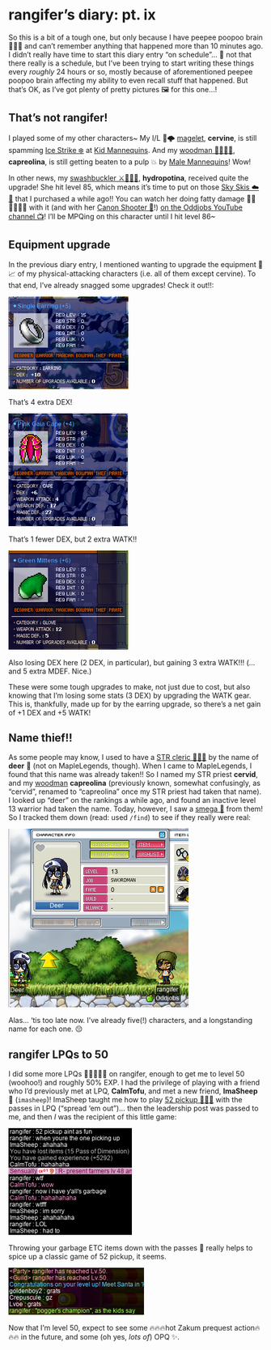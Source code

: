 # rangifer’s diary: pt. ix

So this is a bit of a tough one, but only because I have peepee poopoo brain 💩🧠💩 and can’t remember anything that happened more than 10 minutes ago. I didn’t really have time to start this diary entry “on schedule”… 📅 not that there really is a schedule, but I’ve been trying to start writing these things every _roughly_ 24 hours or so, mostly because of aforementioned peepee poopoo brain affecting my ability to even recall stuff that happened. But that’s OK, as I’ve got plenty of pretty pictures 🖼️ for this one…!

## That’s not rangifer!

I played some of my other characters~ My I/L 🧊🌩️ [magelet](https://oddjobs.codeberg.page/odd-jobs.html#luk-mage), **cervine**, is still spamming [Ice Strike ❄️](https://maplelegends.com/lib/skill?id=2211002) at [Kid Mannequins](https://maplelegends.com/lib/monster?id=9410032). And my [woodman 💪🏾🌲🏹](https://oddjobs.codeberg.page/odd-jobs.html#woodsman), **capreolina**, is still getting beaten to a pulp 💥 by [Male Mannequins](https://maplelegends.com/lib/monster?id=9410034)! Wow!

In other news, my [swashbuckler ⚔️🔫🏴‍☠️](https://oddjobs.codeberg.page/odd-jobs.html#swashbuckler), **hydropotina**, received quite the upgrade! She hit level 85, which means it’s time to put on those [Sky Skis ☁️🎿](https://maplelegends.com/lib/equip?id=01432018) that I purchased a while ago!! You can watch her doing fatty damage 💪🏾💪🏾💪🏾 with it (and with her [Canon Shooter 🔫](https://maplelegends.com/lib/equip?id=01492022)!) [on the Oddjobs YouTube channel 📺](https://www.youtube.com/watch?v=3V7aLNJFJx4)! I’ll be MPQing on this character until I hit level 86~

## Equipment upgrade

In the previous diary entry, I mentioned wanting to upgrade the equipment 👚📈 of my physical-attacking characters (i.e. all of them except cervine). To that end, I’ve already snagged some upgrades! Check it out!!:

![New 10 DEX Single Earring](new-earrings.png "New 10 DEX Single Earring")

That’s 4 extra DEX!

![New 4 WATK 6 DEX Pink Gaia Cape](new-cape.png "New 4 WATK 6 DEX Pink Gaia Cape")

That’s 1 fewer DEX, but 2 extra WATK!!

![New 12 WATK Green Mittens](new-mittens.png "New 12 WATK Green Mittens")

Also losing DEX here (2 DEX, in particular), but gaining 3 extra WATK!!! (…and 5 extra MDEF. Nice.)

These were some tough upgrades to make, not just due to cost, but also knowing that I’m losing some stats (3 DEX) by upgrading the WATK gear. This is, thankfully, made up for by the earring upgrade, so there’s a net gain of +1 DEX and +5 WATK!

## Name thief!!

As some people may know, I used to have a [STR cleric 💪🏾🛐](https://oddjobs.codeberg.page/odd-jobs.html#str-mage) by the name of **deer** 🦌 (not on MapleLegends, though). When I came to MapleLegends, I found that this name was already taken!! So I named my STR priest **cervid**, and my [woodman](https://oddjobs.codeberg.page/odd-jobs.html#woodsman) **capreolina** (previously known, somewhat confusingly, as “cervid”, renamed to “capreolina” once my STR priest had taken that name). I looked up “deer” on the rankings a while ago, and found an inactive level 13 warrior had taken the name. Today, however, I saw a [smega 📣](https://maplelegends.com/lib/cash?id=5072000) from them! So I tracked them down (read: used `/find`) to see if they really were real:

![Name thief!!](name-thief.png "Name thief!!")

Alas… ‘tis too late now. I’ve already five(!) characters, and a longstanding name for each one. 😔

## rangifer LPQs to 50

I did some more LPQs 🛑🐀🐙👀🐋 on rangifer, enough to get me to level 50 (woohoo!) and roughly 50% EXP. I had the privilege of playing with a friend who I’d previously met at LPQ, **CalmTofu**, and met a new friend, **ImaSheep 🐑** (`imasheep`)! ImaSheep taught me how to play [52 pickup 🎴🎴🎴](https://en.wikipedia.org/wiki/52_pickup) with the passes in LPQ (“spread ‘em out”)… then the leadership post was passed to me, and then _I_ was the recipient of this little game:

![Playing 52 pickup with LPQ passes](52-pickup.png "Playing 52 pickup with LPQ passes")

Throwing your garbage ETC items down with the passes 🚮 really helps to spice up a classic game of 52 pickup, it seems.

![rangifer hits level 50](rangifer-hits-50.png "rangifer hits level 50")

Now that I’m level 50, expect to see some 🔥🔥🔥hot Zakum prequest action🔥🔥🔥 in the future, and some (oh yes, _lots of_) OPQ ✨.
